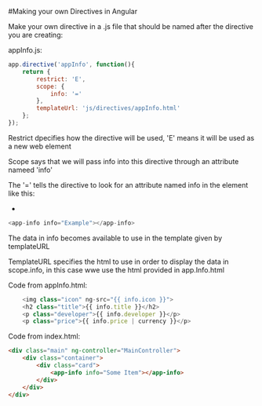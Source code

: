 #Making your own Directives in Angular

Make your own directive in a .js file that should be named after the directive you are creating:

appInfo.js:

```javascript
app.directive('appInfo', function(){
    return {
        restrict: 'E',
        scope: {
            info: '='
        },
        templateUrl: 'js/directives/appInfo.html'
    };
});
```

Restrict dpecifies how the directive will be used, 'E' means it will be used as a new web element

Scope says that we will pass info into this directive through an attribute nameed 'info'

The '=' tells the directive to look for an attribute named info in the <app-info> element like this:

-

```javascript
<app-info info="Example"></app-info>
```

The data in info becomes available to use in the template given by templateURL

TemplateURL specifies the html to use in order to display the data in scope.info, in this case wwe use the html provided in app.Info.html

Code from appInfo.html:

```javascript
    <img class="icon" ng-src="{{ info.icon }}">
    <h2 class="title">{{ info.title }}</h2>
    <p class="developer">{{ info.developer }}</p>
    <p class="price">{{ info.price | currency }}</p>
```

Code from index.html:

```HTML
<div class="main" ng-controller="MainController">
    <div class="container">
        <div class="card">
            <app-info info="Some Item"></app-info>
        </div>
    </div>
</div>
```
